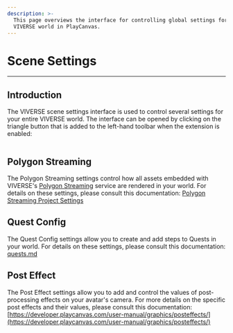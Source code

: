 ```yaml
---
description: >-
  This page overviews the interface for controlling global settings for your
  VIVERSE world in PlayCanvas.
---
```


# Scene Settings

***

## Introduction&#x20;

The VIVERSE scene settings interface is used to control several settings for your entire VIVERSE world. The interface can be opened by clicking on the triangle button that is added to the left-hand toolbar when the extension is enabled:  <img src="../.gitbook/assets/Screenshot 2025-02-10 at 8.07.33 PM.png" alt="" data-size="line">

<figure><img src="../.gitbook/assets/Screenshot 2025-02-10 at 8.03.29 PM.png" alt=""><figcaption></figcaption></figure>

## Polygon Streaming

The Polygon Streaming settings control how all assets embedded with VIVERSE's [Polygon Streaming](https://www.viverse.com/polygon-streaming) service are rendered in your world. For details on these settings, please consult this documentation: [Polygon Streaming Project Settings](https://app.gitbook.com/s/Y3WbwobASVOf4RiqnLEI/integrations-and-plugins/polygon-streaming-playcanvas-sdk/polygon-streaming-project-settings "mention")

## Quest Config

The Quest Config settings allow you to create and add steps to Quests in your world. For details on these settings, please consult this documentation: [quests.md](api-reference/quests.md "mention")

## Post Effect

The Post Effect settings allow you to add and control the values of post-processing effects on your avatar's camera. For more details on the specific post effects and their values, please consult this documentation: [https://developer.playcanvas.com/user-manual/graphics/posteffects/](https://developer.playcanvas.com/user-manual/graphics/posteffects/)

